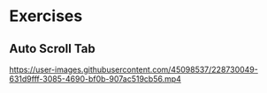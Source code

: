 # Exercises

## Auto Scroll Tab

https://user-images.githubusercontent.com/45098537/228730049-631d9fff-3085-4690-bf0b-907ac519cb56.mp4

